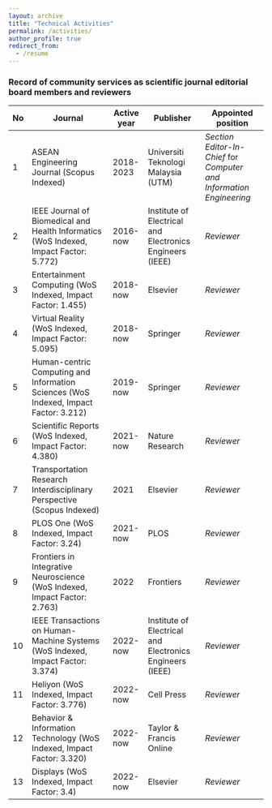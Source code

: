 ```yaml
---
layout: archive
title: "Technical Activities"
permalink: /activities/
author_profile: true
redirect_from:
  - /resume
---
```


### Record of community services as scientific journal editorial board members and reviewers

| No | Journal | Active year | Publisher | Appointed position |
|----|---------|-------------|-----------|--------------------|
| 1 | ASEAN Engineering Journal (Scopus Indexed) | 2018-2023 | Universiti Teknologi Malaysia (UTM) | *Section Editor-In-Chief* for *Computer and Information Engineering* |
| 2 | IEEE Journal of Biomedical and Health Informatics (WoS Indexed, Impact Factor: 5.772) | 2016-now | Institute of Electrical and Electronics Engineers (IEEE) | *Reviewer* |
| 3 | Entertainment Computing (WoS Indexed, Impact Factor: 1.455) | 2018-now | Elsevier | *Reviewer* |
| 4 | Virtual Reality (WoS Indexed, Impact Factor: 5.095) | 2018-now | Springer | *Reviewer* |
| 5 | Human-centric Computing and Information Sciences (WoS Indexed, Impact Factor: 3.212) | 2019-now | Springer | *Reviewer* |
| 6 | Scientific Reports (WoS Indexed, Impact Factor: 4.380) | 2021-now | Nature Research | *Reviewer* |
| 7 | Transportation Research Interdisciplinary Perspective (Scopus Indexed) | 2021 | Elsevier | *Reviewer* |
| 8 | PLOS One (WoS Indexed, Impact Factor: 3.24) | 2021-now | PLOS | *Reviewer* |
| 9 | Frontiers in Integrative Neuroscience (WoS Indexed, Impact Factor: 2.763) | 2022 | Frontiers | *Reviewer* |
| 10 | IEEE Transactions on Human-Machine Systems (WoS Indexed, Impact Factor: 3.374) | 2022-now | Institute of Electrical and Electronics Engineers (IEEE) | *Reviewer* |
| 11 | Heliyon (WoS Indexed, Impact Factor: 3.776) | 2022-now | Cell Press | *Reviewer* |
| 12 | Behavior & Information Technology (WoS Indexed, Impact Factor: 3.320) | 2022-now | Taylor & Francis Online | *Reviewer* |
| 13 | Displays (WoS Indexed, Impact Factor: 3.4) | 2022-now | Elsevier | *Reviewer* |
